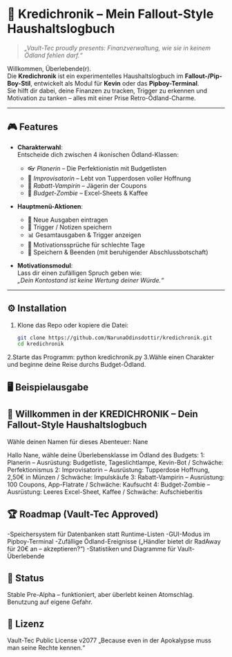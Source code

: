 # 📘 Kredichronik – Mein Fallout-Style Haushaltslogbuch  
> *„Vault-Tec proudly presents: Finanzverwaltung, wie sie in keinem Ödland fehlen darf.“*  

Willkommen, Überlebende(r).  
Die **Kredichronik** ist ein experimentelles Haushaltslogbuch im **Fallout-/Pip-Boy-Stil**, entwickelt als Modul für **Kevin** oder das **Pipboy-Terminal**.  
Sie hilft dir dabei, deine Finanzen zu tracken, Trigger zu erkennen und Motivation zu tanken – alles mit einer Prise Retro-Ödland-Charme.  

---

## 🎮 Features

- **Charakterwahl**:  
  Entscheide dich zwischen 4 ikonischen Ödland-Klassen:  
  - 👓 *Planerin* – Die Perfektionistin mit Budgetlisten  
  - 🎲 *Improvisatorin* – Lebt von Tupperdosen voller Hoffnung  
  - 🧛 *Rabatt-Vampirin* – Jägerin der Coupons  
  - 🧟 *Budget-Zombie* – Excel-Sheets & Kaffee  

- **Hauptmenü-Aktionen**:  
  - 💸 Neue Ausgaben eintragen  
  - 📓 Trigger / Notizen speichern  
  - 📊 Gesamtausgaben & Trigger anzeigen  
  - 💬 Motivationssprüche für schlechte Tage  
  - 💾 Speichern & Beenden (mit beruhigender Abschlussbotschaft)  

- **Motivationsmodul**:  
  Lass dir einen zufälligen Spruch geben wie:  
  *„Dein Kontostand ist keine Wertung deiner Würde.“*  

---

## ⚙️ Installation

1. Klone das Repo oder kopiere die Datei:  
   ```bash
   git clone https://github.com/NarunaOdinsdottir/kredichronik.git
   cd kredichronik
2.Starte das Programm:
    python kredichronik.py
3.Wähle einen Charakter und beginne deine Reise durchs Budget-Ödland.

## 🖥️ Beispielausgabe

📘 Willkommen in der KREDICHRONIK – Dein Fallout-Style Haushaltslogbuch
------------------------------------------------------------
Wähle deinen Namen für dieses Abenteuer: Nane

Hallo Nane, wähle deine Überlebensklasse im Ödland des Budgets:
1: Planerin – Ausrüstung: Budgetliste, Tageslichtlampe, Kevin-Bot / Schwäche: Perfektionismus
2: Improvisatorin – Ausrüstung: Tupperdose Hoffnung, 2,50€ in Münzen / Schwäche: Impulskäufe
3: Rabatt-Vampirin – Ausrüstung: 100 Coupons, App-Flatrate / Schwäche: Kaufsucht
4: Budget-Zombie – Ausrüstung: Leeres Excel-Sheet, Kaffee / Schwäche: Aufschieberitis

## 🏆 Roadmap (Vault-Tec Approved)

-Speichersystem für Datenbanken statt Runtime-Listen
-GUI-Modus im Pipboy-Terminal
-Zufällige Ödland-Ereignisse („Händler bietet dir RadAway für 20€ an – akzeptieren?“)
-Statistiken und Diagramme für Vault-Überlebende

## 🧪 Status

Stable Pre-Alpha – funktioniert, aber überlebt keinen Atomschlag.
Benutzung auf eigene Gefahr.

## 📜 Lizenz

Vault-Tec Public License v2077
„Because even in der Apokalypse muss man seine Rechte kennen.“
